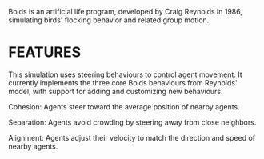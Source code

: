 Boids is an artificial life program, developed by Craig Reynolds in 1986, simulating birds' flocking behavior and related group motion.

# FEATURES
This simulation uses steering behaviours to control agent movement.
It currently implements the three core Boids behaviours from Reynolds' model, with support for adding and customizing new behaviours.

Cohesion: Agents steer toward the average position of nearby agents.

Separation: Agents avoid crowding by steering away from close neighbors.

Alignment: Agents adjust their velocity to match the direction and speed of nearby agents.
